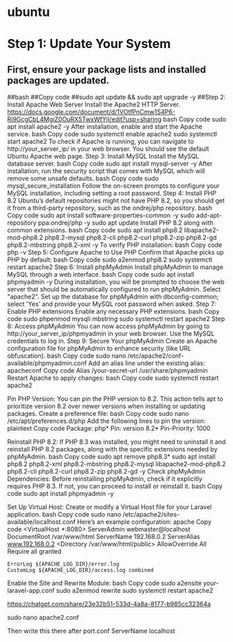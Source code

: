 # ubuntu
# Step 1: Update Your System
## First, ensure your package lists and installed packages are updated.
##bash
##Copy code
##sudo apt update && sudo apt upgrade -y
##Step 2: Install Apache Web Server
Install the Apache2 HTTP Server.
https://docs.google.com/document/d/1VOtfPnCmw1S4P6-Ri9GcgCbL4MgiZ0OuRX5TwxWfYjI/edit?usp=sharing
bash
Copy code
sudo apt install apache2 -y
After installation, enable and start the Apache service.
bash
Copy code
sudo systemctl enable apache2 sudo systemctl start apache2
To check if Apache is running, you can navigate to http://your_server_ip/ in your web browser. You should see the default Ubuntu Apache web page.
Step 3: Install MySQL
Install the MySQL database server.
bash
Copy code
sudo apt install mysql-server -y
After installation, run the security script that comes with MySQL which will remove some unsafe defaults.
bash
Copy code
sudo mysql_secure_installation
Follow the on-screen prompts to configure your MySQL installation, including setting a root password.
Step 4: Install PHP 8.2
Ubuntu’s default repositories might not have PHP 8.2, so you should get it from a third-party repository, such as the ondrej/php repository.
bash
Copy code
sudo apt install software-properties-common -y sudo add-apt-repository ppa:ondrej/php -y sudo apt update
Install PHP 8.2 along with common extensions.
bash
Copy code
sudo apt install php8.2 libapache2-mod-php8.2 php8.2-mysql php8.2-cli php8.2-curl php8.2-zip php8.2-gd php8.2-mbstring php8.2-xml -y
To verify PHP installation:
bash
Copy code
php -v
Step 5: Configure Apache to Use PHP
Confirm that Apache picks up PHP by default:
bash
Copy code
sudo a2enmod php8.2 sudo systemctl restart apache2
Step 6: Install phpMyAdmin
Install phpMyAdmin to manage MySQL through a web interface.
bash
Copy code
sudo apt install phpmyadmin -y
During installation, you will be prompted to choose the web server that should be automatically configured to run phpMyAdmin. Select "apache2".
Set up the database for phpMyAdmin with dbconfig-common; select 'Yes' and provide your MySQL root password when asked.
Step 7: Enable PHP extensions
Enable any necessary PHP extensions.
bash
Copy code
sudo phpenmod mysqli mbstring sudo systemctl restart apache2
Step 8: Access phpMyAdmin
You can now access phpMyAdmin by going to http://your_server_ip/phpmyadmin in your web browser. Use the MySQL credentials to log in.
Step 9: Secure Your phpMyAdmin
Create an Apache configuration file for phpMyAdmin to enhance security (like URL obfuscation).
bash
Copy code
sudo nano /etc/apache2/conf-available/phpmyadmin.conf
Add an alias line under the existing alias:
apacheconf
Copy code
Alias /your-secret-url /usr/share/phpmyadmin
Restart Apache to apply changes:
bash
Copy code
sudo systemctl restart apache2
 

Pin PHP Version: You can pin the PHP version to 8.2. This action tells apt to prioritize version 8.2 over newer versions when installing or updating packages.
Create a preference file:
bash
Copy code
sudo nano /etc/apt/preferences.d/php
Add the following lines to pin the version:
plaintext
Copy code
Package: php* Pin: version 8.2* Pin-Priority: 1000
 

Reinstall PHP 8.2: If PHP 8.3 was installed, you might need to uninstall it and reinstall PHP 8.2 packages, along with the specific extensions needed by phpMyAdmin.
bash
Copy code
sudo apt remove php8.3* 
sudo apt install php8.2 php8.2-xml php8.2-mbstring php8.2-mysql libapache2-mod-php8.2 php8.2-cli php8.2-curl php8.2-zip php8.2-gd -y
Check phpMyAdmin Dependencies: Before reinstalling phpMyAdmin, check if it explicitly requires PHP 8.3. If not, you can proceed to install or reinstall it.
bash
Copy code
sudo apt install phpmyadmin -y

Set Up Virtual Host: Create or modify a Virtual Host file for your Laravel application.
bash
Copy code
sudo nano /etc/apache2/sites-available/localhost.conf
Here’s an example configuration:
apache
Copy code
<VirtualHost *:8080>
	ServerAdmin webmaster@localhost
	DocumentRoot /var/www/html
	ServerName 192.168.0.2
ServerAlias www.192.168.0.2
	<Directory /var/www/html/public>
	    AllowOverride All
    	Require all granted
	</Directory>
 
	ErrorLog ${APACHE_LOG_DIR}/error.log
	CustomLog ${APACHE_LOG_DIR}/access.log combined
</VirtualHost>

Enable the Site and Rewrite Module:
bash
Copy code
sudo a2ensite your-laravel-app.conf sudo a2enmod rewrite sudo systemctl restart apache2

https://chatgpt.com/share/23e32b51-533d-4a8a-8177-b985cc32364a
 

 




sudo nano apache2.conf

Then write this there after port.conf
ServerName localhost
